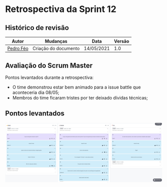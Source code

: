 # Retrospectiva da Sprint 12

## Histórico de revisão

| Autor                                | Mudanças             | Data       | Versão |
| ------------------------------------ | -------------------- | ---------- | ------ |
| [Pedro Féo](https://github.com/phe0) | Criação do documento | 14/05/2021 | 1.0    |

## Avaliação do Scrum Master

Pontos levantados durante a retrospectiva:

- O time demonstrou estar bem animado para a issue battle que aconteceria dia 08/05;
- Membros do time ficaram tristes por ter deixado dívidas técnicas;

## Pontos levantados

![Retrospectiva da Sprint](../../assets/img/sprints/12/retrospectiva.png)
